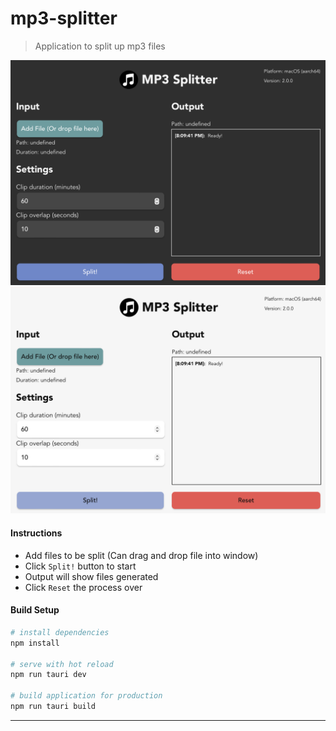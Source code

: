 # mp3-splitter

> Application to split up mp3 files

![Screenshot](screenshot.png)
![Screenshot 2](screenshot2.png)

#### Instructions
- Add files to be split (Can drag and drop file into window)
- Click `Split!` button to start
- Output will show files generated
- Click `Reset` the process over

#### Build Setup

``` bash
# install dependencies
npm install

# serve with hot reload
npm run tauri dev

# build application for production
npm run tauri build
```

---
